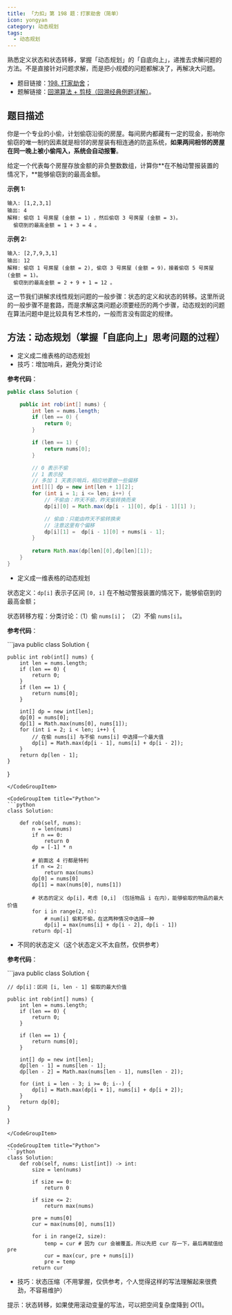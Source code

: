 ```yaml
---
title: 「力扣」第 198 题：打家劫舍（简单）
icon: yongyan
category: 动态规划
tags:
  - 动态规划
---
```


熟悉定义状态和状态转移，掌握「动态规划」的「自底向上」，递推去求解问题的方法。不是直接针对问题求解，而是把小规模的问题都解决了，再解决大问题。

+ 题目链接：[198. 打家劫舍](https://leetcode-cn.com/problems/house-robber)；
+ 题解链接：[回溯算法 + 剪枝（回溯经典例题详解）](https://leetcode-cn.com/problems/combination-sum/solution/hui-su-suan-fa-jian-zhi-python-dai-ma-java-dai-m-2/)。

## 题目描述

你是一个专业的小偷，计划偷窃沿街的房屋。每间房内都藏有一定的现金，影响你偷窃的唯一制约因素就是相邻的房屋装有相连通的防盗系统，**如果两间相邻的房屋在同一晚上被小偷闯入，系统会自动报警**。

给定一个代表每个房屋存放金额的非负整数数组，计算你**在不触动警报装置的情况下，**能够偷窃到的最高金额。

**示例 1:**

```
输入: [1,2,3,1]
输出: 4
解释: 偷窃 1 号房屋 (金额 = 1) ，然后偷窃 3 号房屋 (金额 = 3)。
  偷窃到的最高金额 = 1 + 3 = 4 。
```

**示例 2:**

```
输入: [2,7,9,3,1]
输出: 12
解释: 偷窃 1 号房屋 (金额 = 2), 偷窃 3 号房屋 (金额 = 9)，接着偷窃 5 号房屋 (金额 = 1)。
  偷窃到的最高金额 = 2 + 9 + 1 = 12 。
```


这一节我们讲解求线性规划问题的一般步骤：状态的定义和状态的转移。这里所说的一般步骤不是套路，而是求解这类问题必须要经历的两个步骤，动态规划的问题在算法问题中是比较具有艺术性的，一般而言没有固定的规律。


## 方法：动态规划（掌握「自底向上」思考问题的过程）

+ 定义成二维表格的动态规划
+ 技巧：增加哨兵，避免分类讨论

**参考代码**：

```java
public class Solution {

    public int rob(int[] nums) {
        int len = nums.length;
        if (len == 0) {
            return 0;
        }

        if (len == 1) {
            return nums[0];
        }

        // 0 表示不偷
        // 1 表示投
        // 多加 1 天表示哨兵，相应地要做一些偏移
        int[][] dp = new int[len + 1][2];
        for (int i = 1; i <= len; i++) {
            // 不偷由：昨天不偷，昨天偷转换而来
            dp[i][0] = Math.max(dp[i - 1][0], dp[i - 1][1] );

            // 偷由：只能由昨天不偷转换来
            // 注意这里有个偏移
            dp[i][1] =  dp[i - 1][0] + nums[i - 1];
        }
        
        return Math.max(dp[len][0],dp[len][1]);
    }
}
```



+ 定义成一维表格的动态规划

状态定义：`dp[i]` 表示子区间 `[0, i]` 在不触动警报装置的情况下，能够偷窃到的最高金额；

状态转移方程：分类讨论：（1）偷 `nums[i]`； （2）不偷 `nums[i]`。

**参考代码**：


<CodeGroup>
<CodeGroupItem title="Java">
```java
public class Solution {

    public int rob(int[] nums) {
        int len = nums.length;
        if (len == 0) {
            return 0;
        }
        if (len == 1) {
            return nums[0];
        }
        
        int[] dp = new int[len];
        dp[0] = nums[0];
        dp[1] = Math.max(nums[0], nums[1]);
        for (int i = 2; i < len; i++) {
            // 在偷 nums[i] 与不偷 nums[i] 中选择一个最大值
            dp[i] = Math.max(dp[i - 1], nums[i] + dp[i - 2]);
        }
        return dp[len - 1];
    }
}
```
</CodeGroupItem>

<CodeGroupItem title="Python">
```python
class Solution:

    def rob(self, nums):
        n = len(nums)
        if n == 0:
            return 0
        dp = [-1] * n

        # 前面这 4 行都是特判
        if n <= 2:
            return max(nums)
        dp[0] = nums[0]
        dp[1] = max(nums[0], nums[1])

        # 状态的定义 dp[i]，考虑 [0,i] （包括物品 i 在内），能够偷取的物品的最大价值
        for i in range(2, n):
            # num[i] 偷和不偷，在这两种情况中选择一种
            dp[i] = max(nums[i] + dp[i - 2], dp[i - 1])
        return dp[-1]
```
</CodeGroupItem>
</CodeGroup>

+ 不同的状态定义（这个状态定义不太自然，仅供参考）

**参考代码**：

<CodeGroup>
<CodeGroupItem title="Java">
```java
public class Solution {

    // dp[i]：区间 [i, len - 1] 偷取的最大价值

    public int rob(int[] nums) {
        int len = nums.length;
        if (len == 0) {
            return 0;
        }

        if (len == 1) {
            return nums[0];
        }

        int[] dp = new int[len];
        dp[len - 1] = nums[len - 1];
        dp[len - 2] = Math.max(nums[len - 1], nums[len - 2]);

        for (int i = len - 3; i >= 0; i--) {
            dp[i] = Math.max(dp[i + 1], nums[i] + dp[i + 2]);
        }
        return dp[0];
    }
}
```
</CodeGroupItem>

<CodeGroupItem title="Python">
```python
class Solution:
    def rob(self, nums: List[int]) -> int:
        size = len(nums)
        
        if size == 0:
            return 0

        if size <= 2:
            return max(nums)
        
        pre = nums[0]
        cur = max(nums[0], nums[1])
        
        for i in range(2, size):
            temp = cur # 因为 cur 会被覆盖，所以先把 cur 存一下，最后再赋值给 pre
            cur = max(cur, pre + nums[i])
            pre = temp
        return cur
```
</CodeGroupItem>
</CodeGroup>



+ 技巧：状态压缩（不用掌握，仅供参考，个人觉得这样的写法理解起来很费劲，不容易维护）

提示：状态转移，如果使用滚动变量的写法，可以把空间复杂度降到 $O(1)$。













